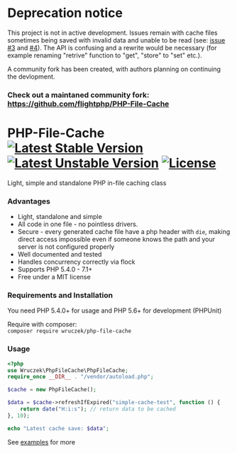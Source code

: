# Deprecation notice
This project is not in active development. Issues remain with cache files sometimes being saved with invalid data and unable to be read (see: [issue #3](https://github.com/Wruczek/PHP-File-Cache/issues/3) and [#4](https://github.com/Wruczek/PHP-File-Cache/issues/4)). The API is confusing and a rewrite would be necessary (for example renaming "retrive" function to "get", "store" to "set" etc.).

A community fork has been created, with authors planning on continuing the devlopment. 
### Check out a maintaned community fork: https://github.com/flightphp/PHP-File-Cache

# PHP-File-Cache [![Latest Stable Version](https://poser.pugx.org/wruczek/php-file-cache/version)](https://packagist.org/packages/wruczek/php-file-cache) [![Latest Unstable Version](https://poser.pugx.org/wruczek/php-file-cache/v/unstable)](//packagist.org/packages/wruczek/php-file-cache) [![License](https://poser.pugx.org/wruczek/php-file-cache/license)](https://packagist.org/packages/wruczek/php-file-cache)
Light, simple and standalone PHP in-file caching class

### Advantages
- Light, standalone and simple
- All code in one file - no pointless drivers.
- Secure - every generated cache file have a php header with `die`, making direct access impossible even if someone knows the path and your server is not configured properly
- Well documented and tested
- Handles concurrency correctly via flock
- Supports PHP 5.4.0 - 7.1+
- Free under a MIT license

### Requirements and Installation
You need PHP 5.4.0+ for usage and PHP 5.6+ for development (PHPUnit)

Require with composer:<br>
`composer require wruczek/php-file-cache`

### Usage
```php
<?php
use Wruczek\PhpFileCache\PhpFileCache;
require_once __DIR__ . "/vendor/autoload.php";

$cache = new PhpFileCache();

$data = $cache->refreshIfExpired("simple-cache-test", function () {
    return date("H:i:s"); // return data to be cached
}, 10);

echo "Latest cache save: $data";
```
See [examples](https://github.com/Wruczek/PHP-File-Cache/tree/master/examples) for more
